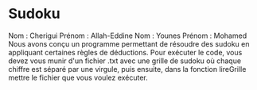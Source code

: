 # Sudoku
Nom : Cherigui Prénom : Allah-Eddine
Nom : Younes Prénom : Mohamed 
Nous avons conçu un programme permettant de résoudre des sudoku en appliquant certaines règles de déductions.
Pour exécuter le code, vous devez vous munir d'un fichier .txt avec une grille de sudoku où chaque chiffre est séparé par une virgule, puis ensuite, dans la fonction lireGrille mettre le fichier que vous voulez exécuter.